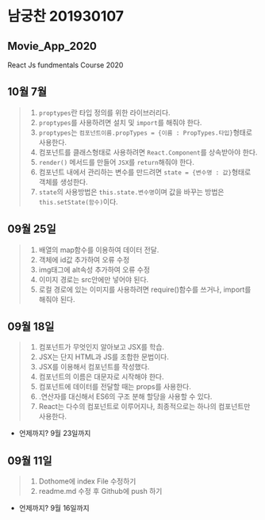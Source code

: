 # 남궁찬 201930107
## Movie_App_2020

React Js fundmentals Course 2020

## 10월 7월
>1. `proptypes`란 타입 정의를 위한 라이브러리다.
>2. `proptypes`를 사용하려면 설치 및 `import`를 해줘야 한다.
>3. `proptypes`는 `컴포넌트이름.propTypes = {이름 : PropTypes.타입}`형태로 사용한다.
>4. 컴포넌트를 클래스형태로 사용하려면 `React.Component`를 상속받아야 한다.
>5. `render()` 메서드를 만들어 `JSX`를 `return`해줘야 한다.
>6. 컴포넌트 내에서 관리하는 변수를 만드려면 `state = {변수명 : 값}`형태로 객체를 생성한다.
>6. `state`의 사용방법은 `this.state.변수명`이며 값을 바꾸는 방법은 `this.setState(함수)`이다.

## 09월 25일
>1. 배열의 map함수를 이용하여 데이터 전달.
>2. 객체에 id값 추가하여 오류 수정
>3. img태그에 alt속성 추가하여 오류 수정
>4. 이미지 경로는 src안에만 넣어야 된다.
>5. 로컬 경로에 있는 이미지를 사용하려면 require()함수를 쓰거나, import를 해줘야 된다.

## 09월 18일
>1. 컴포넌트가 무엇인지 알아보고 JSX를 학습.
>2. JSX는 단지 HTML과 JS를 조합한 문법이다.
>3. JSX를 이용해서 컴포넌트를 작성했다.
>4. 컴포넌트의 이름은 대문자로 시작해야 한다.
>5. 컴포넌트에 데이터를 전달할 때는 props를 사용한다.
>6. .연산자를 대신해서 ES6의 구조 분해 할당을 사용할 수 있다.
>7. React는 다수의 컴포넌트로 이루어지나, 최종적으로는 하나의 컴포넌트만 사용한다.
* 언제까지? 9월 23일까지

## 09월 11일
>1. Dothome에 index File 수정하기
>2. readme.md 수정 후 Github에 push 하기
* 언제까지? 9월 16일까지
